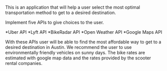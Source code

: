 This is an application that will help a user select the most optimal transportation method to get to a desired destination.

Implement five APIs to give choices to the user.

*Uber API
*Lyft API
*BikeRadar API
*Open Weather API
*Google Maps API

With these APIs user will be able to find the most affordable way to get to a desired destination in Austin.
We recommend the user to use environmentally friendly vehicles on sunny days.
The bike rates are estimated with google map data and the rates provided by the scooter rental companies.


